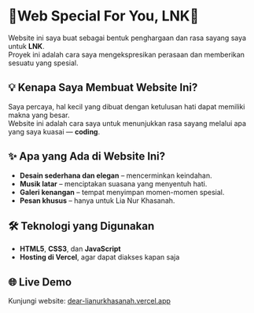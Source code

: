 # 💖Web Special For You, LNK💖

Website ini saya buat sebagai bentuk penghargaan dan rasa sayang saya untuk **LNK**.  
Proyek ini adalah cara saya mengekspresikan perasaan dan memberikan sesuatu yang spesial.

## 💡 Kenapa Saya Membuat Website Ini?

Saya percaya, hal kecil yang dibuat dengan ketulusan hati dapat memiliki makna yang besar.  
Website ini adalah cara saya untuk menunjukkan rasa sayang melalui apa yang saya kuasai — **coding**.

## ✨ Apa yang Ada di Website Ini?

- **Desain sederhana dan elegan** – mencerminkan keindahan.
- **Musik latar** – menciptakan suasana yang menyentuh hati.
- **Galeri kenangan** – tempat menyimpan momen-momen spesial.
- **Pesan khusus** – hanya untuk Lia Nur Khasanah.

## 🛠️ Teknologi yang Digunakan

- **HTML5**, **CSS3**, dan **JavaScript**
- **Hosting di Vercel**, agar dapat diakses kapan saja

## 🌐 Live Demo

Kunjungi website: [dear-lianurkhasanah.vercel.app](https://dear-lianurkhasanah.vercel.app)